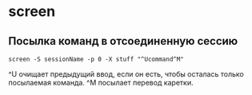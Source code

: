 # screen

## Посылка команд в отсоединенную сессию

```
screen -S sessionName -p 0 -X stuff "^Ucommand^M"
```

^U очищает предыдущий ввод, если он есть, чтобы осталась только посылаемая команда. ^M посылает перевод каретки.
